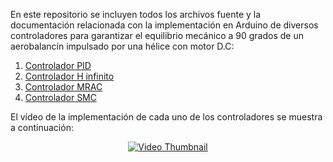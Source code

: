 En este repositorio se incluyen todos los archivos fuente y la documentación relacionada con la implementación en Arduino de diversos controladores para garantizar el equilibrio mecánico a 90 grados de un aerobalancín impulsado por una hélice con motor D.C:
1. [Controlador PID](https://github.com/SamuelCruz72/Control_Balancin/blob/main/Proyecto%20Balancin/src/PID.h)
2. [Controlador H infinito](https://github.com/SamuelCruz72/Control_Balancin/blob/main/Proyecto%20Balancin/src/Hinf.h)
3. [Controlador MRAC](https://github.com/SamuelCruz72/Control_Balancin/blob/main/Proyecto%20Balancin/src/MRAC.h)
4. [Controlador SMC](https://github.com/SamuelCruz72/Control_Balancin/blob/main/Proyecto%20Balancin/src/SMC.h)

El vídeo de la implementación de cada uno de los controladores se muestra a continuación:
<p align="center">
  <a href="https://youtu.be/5paUrn4xUPE">
    <img src="https://img.youtube.com/vi/5paUrn4xUPE/0.jpg" alt="Video Thumbnail">
  </a>
</p>
